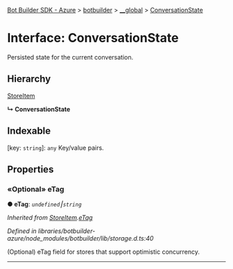 [Bot Builder SDK - Azure](../README.md) > [botbuilder](../modules/botbuilder.md) > [__global](../modules/botbuilder.__global.md) > [ConversationState](../interfaces/botbuilder.__global.conversationstate.md)



# Interface: ConversationState


Persisted state for the current conversation.

## Hierarchy


 [StoreItem](botbuilder.storeitem.md)

**↳ ConversationState**







## Indexable

\[key: `string`\]:&nbsp;`any`
Key/value pairs.



## Properties
<a id="etag"></a>

### «Optional» eTag

**●  eTag**:  *`undefined`⎮`string`* 

*Inherited from [StoreItem](botbuilder.storeitem.md).[eTag](botbuilder.storeitem.md#etag)*

*Defined in libraries/botbuilder-azure/node_modules/botbuilder/lib/storage.d.ts:40*



(Optional) eTag field for stores that support optimistic concurrency.




___


